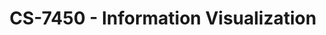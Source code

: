 ---
layout: course
title: CS-7450 - Information Visualization
aliases: 
course_id: CS-7450
permalink: /CS-7450/
avg_difficulty: 0
avg_rating: 0
avg_workload: 0
course_number: 7450
---